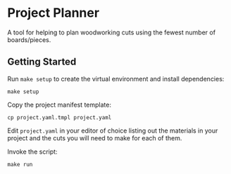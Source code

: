 # Project Planner

A tool for helping to plan woodworking cuts using the fewest number of boards/pieces.

## Getting Started

Run `make setup` to create the virtual environment and install dependencies:
```
make setup
```

Copy the project manifest template:
```
cp project.yaml.tmpl project.yaml
```

Edit `project.yaml` in your editor of choice listing out the materials in your project
and the cuts you will need to make for each of them.

Invoke the script:
```
make run
```